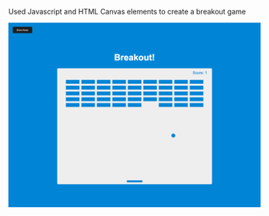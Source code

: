 Used Javascript and HTML Canvas elements to create a breakout game

![breakout](https://github.com/whl827/javscriptProjects/blob/master/breakout/break%20out%20game.png)
